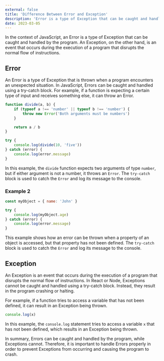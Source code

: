 ```yaml
---
external: false
title: 'Difference Between Error and Exception'
description: 'Error is a type of Exception that can be caught and handled by the program. An Exception, on the other hand, is an event that occurs during the execution of a program that disrupts the normal flow of instructions.'
date: 2023-03-05
---
```


In the context of JavaScript, an Error is a type of Exception that can be caught and handled by the program. An Exception, on the other hand, is an event that occurs during the execution of a program that disrupts the normal flow of instructions.

## Error

An Error is a type of Exception that is thrown when a program encounters an unexpected situation. In JavaScript, Errors can be caught and handled using a try-catch block. For example, if a function is expecting a certain type of input and receives something else, it can throw an Error.

```jsx
function divide(a, b) {
	if (typeof a !== 'number' || typeof b !== 'number') {
		throw new Error('Both arguments must be numbers')
	}

	return a / b
}

try {
	console.log(divide(10, 'five'))
} catch (error) {
	console.log(error.message)
}
```

In this example, the `divide` function expects two arguments of type `number`, but if either argument is not a number, it throws an `Error`. The `try-catch` block is used to catch the `Error` and log its message to the console.

### Example 2

```jsx
const myObject = { name: 'John' }

try {
	console.log(myObject.age)
} catch (error) {
	console.log(error.message)
}
```

This example shows how an error can be thrown when a property of an object is accessed, but that property has not been defined. The `try-catch` block is used to catch the `Error` and log its message to the console.

## Exception

An Exception is an event that occurs during the execution of a program that disrupts the normal flow of instructions. In React or Node, Exceptions cannot be caught and handled using a try-catch block. Instead, they result in the program crashing or halting.

For example, if a function tries to access a variable that has not been defined, it can result in an Exception being thrown.

```jsx
console.log(x)
```

In this example, the `console.log` statement tries to access a variable `x` that has not been defined, which results in an Exception being thrown.

In summary, Errors can be caught and handled by the program, while Exceptions cannot. Therefore, it is important to handle Errors properly in order to prevent Exceptions from occurring and causing the program to crash.
